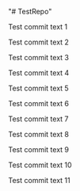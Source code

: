 "# TestRepo" 

Test commit text 1

Test commit text 2

Test commit text 3

Test commit text 4

Test commit text 5

Test commit text 6

Test commit text 7

Test commit text 8

Test commit text 9

Test commit text 10

Test commit text 11
